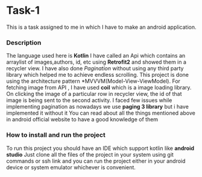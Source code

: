 # Task-1
This is a task assigned to me in which I have to make an android application. 

### Description

The language used here is **Kotlin** 
I have called an Api which contains an arraylist of images,authors, id, etc using **Retrofit2** and showed them in a recycler view. I have also done *Pagination* without using any third party library which helped me to achieve endless scrolling. This project is done using the architecture pattern *MVVVM(Model-View-ViewModel). For fetching image from API , I have used **coil** which is a image loading library. On clicking the image of a particular row in recycler view, the id of that image is being sent to the second activity. 
I faced few issues while implementing pagination as nowadays we use **paging 3 library** but i have implemented it without it
You can read about all the things mentioned above in android official website to have a good knowledge of them 


### How to install and run the project
To run this project you should have an IDE which support kotlin like **android studio**
Just clone all the files of the project in your system using git commands or ssh link and you can run the project either in your android device or system emulator whichever is convenient.
